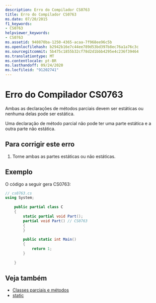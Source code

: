 ```yaml
---
description: Erro do Compilador CS0763
title: Erro do Compilador CS0763
ms.date: 07/20/2015
f1_keywords:
- CS0763
helpviewer_keywords:
- CS0763
ms.assetid: 940870ba-1250-4365-acaa-7f968ee96c5b
ms.openlocfilehash: b2942b16e7c44ee789d53bd397b8ec76a1a76c3c
ms.sourcegitcommit: 5b475c1855b32cf78d2d1bbb4295e4c236f39464
ms.translationtype: MT
ms.contentlocale: pt-BR
ms.lasthandoff: 09/24/2020
ms.locfileid: "91202741"
---
```

# <a name="compiler-error-cs0763"></a>Erro do Compilador CS0763

Ambas as declarações de métodos parciais devem ser estáticas ou nenhuma delas pode ser estática.  
  
 Uma declaração de método parcial não pode ter uma parte estática e a outra parte não estática.  
  
## <a name="to-correct-this-error"></a>Para corrigir este erro  
  
1. Torne ambas as partes estáticas ou não estáticas.  
  
## <a name="example"></a>Exemplo  

 O código a seguir gera CS0763:  
  
```csharp  
// cs0763.cs  
using System;  
  
    public partial class C  
    {  
        static partial void Part();  
        partial void Part() // CS0763  
        {  
        }  
  
        public static int Main()  
        {  
            return 1;  
        }  
  
    }  
```  
  
## <a name="see-also"></a>Veja também

- [Classes parciais e métodos](../programming-guide/classes-and-structs/partial-classes-and-methods.md)
- [static](../language-reference/keywords/static.md)
